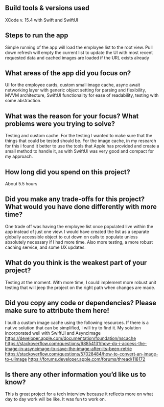 ## Build tools & versions used
XCode v. 15.4 with Swift and SwiftUI

## Steps to run the app
Simple running of the app will load the employee list to the root view. Pull down refresh will empty the current list to update the UI with most recent requested data and cached images are loaded if the URL exists already

## What areas of the app did you focus on?
UI for the employee cards, custom small image cache, async await networking layer with generic object setting for parsing and flexibility, MVVM architecture, SwiftUI functionality for ease of readability, testing with some abstraction. 

## What was the reason for your focus? What problems were you trying to solve?
Testing and custom cache. For the testing I wanted to make sure that the things that could be tested should be. For the image cache, in my research for this i found it better to use the tools that Apple has provided and create a small method to handle it, as with SwiftUI was very good and compact for my approach.

## How long did you spend on this project?
About 5.5 hours

## Did you make any trade-offs for this project? What would you have done differently with more time?
One trade off was having the employee list once populated live within the app instead of just one view. I would have created the list as a separate globally accessible object to cut down on calls to populate unless absolutely necessary if I had more time. Also more testing, a more robust caching service, and some UX updates. 

## What do you think is the weakest part of your project?
Testing at the moment. With more time, I could implement more robust unit testing that will jeep the project on the right path when changes are made.

## Did you copy any code or dependencies? Please make sure to attribute them here!
I built a custom image cache using the following resources. If there is a native solution that can be simplified, I will try to find it. My solution incorporated well with SwiftUI and AsyncImage
https://developer.apple.com/documentation/foundation/nscache
https://stackoverflow.com/questions/68854131/how-do-i-access-the-image-in-asyncimage-to-save-the-image-after-its-been-retrie
https://stackoverflow.com/questions/57028484/how-to-convert-an-image-to-uiimage
https://forums.developer.apple.com/forums/thread/118172

## Is there any other information you’d like us to know?
This is great project for a tech interview because it reflects more on what day to day work will be like. It was fun to work on.


